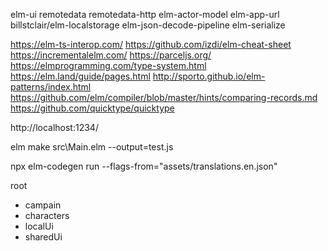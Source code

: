 elm-ui
remotedata
remotedata-http
elm-actor-model
elm-app-url
billstclair/elm-localstorage
elm-json-decode-pipeline
elm-serialize

https://elm-ts-interop.com/
https://github.com/izdi/elm-cheat-sheet
https://incrementalelm.com/
https://parceljs.org/
https://elmprogramming.com/type-system.html
https://elm.land/guide/pages.html
http://sporto.github.io/elm-patterns/index.html
https://github.com/elm/compiler/blob/master/hints/comparing-records.md
https://github.com/quicktype/quicktype

http://localhost:1234/

elm make src\Main.elm --output=test.js

npx elm-codegen run --flags-from="assets/translations.en.json"

 root
 - campain
 - characters
 - localUi
 - sharedUi
